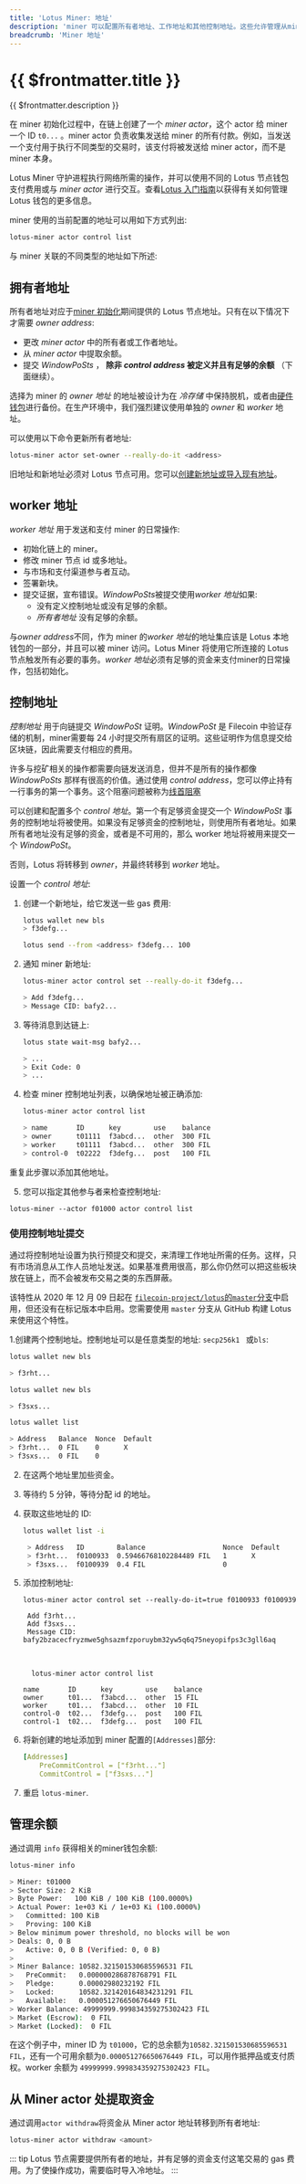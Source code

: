 ```yaml
---
title: 'Lotus Miner: 地址'
description: 'miner 可以配置所有者地址、工作地址和其他控制地址。这些允许管理从miner发送和接收的资金的粒度，并为挖掘操作提供额外的安全性。'
breadcrumb: 'Miner 地址'
---
```


# {{ $frontmatter.title }}

{{ $frontmatter.description }}

在 miner 初始化过程中，在链上创建了一个 _miner actor_，这个 actor 给 miner 一个 ID `t0...` 。miner actor 负责收集发送给 miner 的所有付款。例如，当发送一个支付用于执行不同类型的交易时，该支付将被发送给 miner actor，而不是 miner 本身。

Lotus Miner 守护进程执行网络所需的操作，并可以使用不同的 Lotus 节点钱包支付费用或与 _miner actor_ 进行交互。查看[Lotus 入门指南](../../get-started/lotus/send-and-receive-fil.md)以获得有关如何管理 Lotus 钱包的更多信息。

miner 使用的当前配置的地址可以用如下方式列出:

```sh
lotus-miner actor control list
```

与 miner 关联的不同类型的地址如下所述:

## 拥有者地址

所有者地址对应于[miner 初始化](miner-setup.md)期间提供的 Lotus 节点地址。只有在以下情况下才需要 _owner address_:

- 更改 _miner actor_ 中的所有者或工作者地址。
- 从 _miner actor_ 中提取余额。
- 提交 _WindowPoSts_ ， **除非 _control address_ 被定义并且有足够的余额** （下面继续）。

选择为 miner 的 _owner 地址_ 的地址被设计为在 _冷存储_ 中保持脱机，或者由[硬件钱包](../../get-started/lotus/ledger.md)进行备份。在生产环境中，我们强烈建议使用单独的 _owner_ 和 _worker_ 地址。

可以使用以下命令更新所有者地址:

```sh
lotus-miner actor set-owner --really-do-it <address>
```

旧地址和新地址必须对 Lotus 节点可用。您可以[创建新地址或导入现有地址](../../get-started/lotus/send-and-receive-fil.md)。

## worker 地址

_worker 地址_ 用于发送和支付 miner 的日常操作:

- 初始化链上的 miner。
- 修改 miner 节点 id 或多地址。
- 与市场和支付渠道参与者互动。
- 签署新块。
- 提交证据，宣布错误。*WindowPoSts*被提交使用*worker 地址*如果:
  - 没有定义控制地址或没有足够的余额。
  - _所有者地址_ 没有足够的余额。

与*owner address*不同，作为 miner 的*worker 地址*的地址集应该是 Lotus 本地钱包的一部分，并且可以被 miner 访问。Lotus Miner 将使用它所连接的 Lotus 节点触发所有必要的事务。*worker 地址*必须有足够的资金来支付miner的日常操作，包括初始化。

## 控制地址

_控制地址_ 用于向链提交 _WindowPoSt_ 证明。_WindowPoSt_ 是 Filecoin 中验证存储的机制，miner需要每 24 小时提交所有扇区的证明。这些证明作为信息提交给区块链，因此需要支付相应的费用。

许多与挖矿相关的操作都需要向链发送消息，但并不是所有的操作都像 _WindowPoSts_ 那样有很高的价值。通过使用 _control address_，您可以停止持有一行事务的第一个事务。这个阻塞问题被称为[线首阻塞](https://en.wikipedia.org/wiki/Head-of-line_blocking)

可以创建和配置多个 _control 地址_。第一个有足够资金提交一个 _WindowPoSt_ 事务的控制地址将被使用。如果没有足够资金的控制地址，则使用所有者地址。如果所有者地址没有足够的资金，或者是不可用的，那么 worker 地址将被用来提交一个 _WindowPoSt_。

否则，Lotus 将转移到 _owner_，并最终转移到 _worker_ 地址。

设置一个 _control 地址_:

1. 创建一个新地址，给它发送一些 gas 费用:

   ```sh
   lotus wallet new bls
   > f3defg...

   lotus send --from <address> f3defg... 100
   ```

2. 通知 miner 新地址:

   ```sh
   lotus-miner actor control set --really-do-it f3defg...

   > Add f3defg...
   > Message CID: bafy2...
   ```

3. 等待消息到达链上:

   ```sh
   lotus state wait-msg bafy2...

   > ...
   > Exit Code: 0
   > ...
   ```

4. 检查 miner 控制地址列表，以确保地址被正确添加:

   ```sh
   lotus-miner actor control list

   > name       ID      key        use    balance
   > owner      t01111  f3abcd...  other  300 FIL
   > worker     t01111  f3abcd...  other  300 FIL
   > control-0  t02222  f3defg...  post   100 FIL
   ```

重复此步骤以添加其他地址。

5. 您可以指定其他参与者来检查控制地址:

```shell
lotus-miner --actor f01000 actor control list
```

### 使用控制地址提交

通过将控制地址设置为执行预提交和提交，来清理工作地址所需的任务。这样，只有市场消息从工作人员地址发送。如果基准费用很高，那么你仍然可以把这些板块放在链上，而不会被发布交易之类的东西屏蔽。

该特性从 2020 年 12 月 09 日起在 [`filecoin-project/lotus`的`master`分支](https://github.com/filecoin-project/lotus/)中启用，但还没有在标记版本中启用。您需要使用 `master` 分支从 GitHub 构建 Lotus 来使用这个特性。

1.创建两个控制地址。控制地址可以是任意类型的地址: `secp256k1 ` 或`bls`:

```bash
lotus wallet new bls

> f3rht...

lotus wallet new bls

> f3sxs...

lotus wallet list

> Address   Balance  Nonce  Default
> f3rht...  0 FIL    0      X
> f3sxs...  0 FIL    0
```

2. 在这两个地址里加些资金。
3. 等待约 5 分钟，等待分配 id 的地址。
4. 获取这些地址的 ID:

   ```bash
   lotus wallet list -i

    > Address   ID        Balance                   Nonce  Default
    > f3rht...  f0100933  0.59466768102284489 FIL   1      X
    > f3sxs...  f0100939  0.4 FIL                   0
   ```

5. 添加控制地址:

   ```shell with-output
   lotus-miner actor control set --really-do-it=true f0100933 f0100939
   ```
   ```
    Add f3rht...
    Add f3sxs...
    Message CID: bafy2bzacecfryzmwe5ghsazmfzporuybm32yw5q6q75neyopifps3c3gll6aq
   ```

   <br/>

   ```shell with-output
     lotus-miner actor control list
   ```
   ```
   name       ID      key        use    balance
   owner      t01...  f3abcd...  other  15 FIL
   worker     t01...  f3abcd...  other  10 FIL
   control-0  t02...  f3defg...  post   100 FIL
   control-1  t02...  f3defg...  post   100 FIL
   ```

6. 将新创建的地址添加到 miner 配置的`[Addresses]`部分:

   ```yaml
   [Addresses]
       PreCommitControl = ["f3rht..."]
       CommitControl = ["f3sxs..."]
   ```

7. 重启 `lotus-miner`.

## 管理余额

通过调用 `info` 获得相关的miner钱包余额:

```bash
lotus-miner info

> Miner: t01000
> Sector Size: 2 KiB
> Byte Power:   100 KiB / 100 KiB (100.0000%)
> Actual Power: 1e+03 Ki / 1e+03 Ki (100.0000%)
>   Committed: 100 KiB
>   Proving: 100 KiB
> Below minimum power threshold, no blocks will be won
> Deals: 0, 0 B
>   Active: 0, 0 B (Verified: 0, 0 B)
>
> Miner Balance: 10582.321501530685596531 FIL
>   PreCommit:   0.000000286878768791 FIL
>   Pledge:      0.00002980232192 FIL
>   Locked:      10582.321420164834231291 FIL
>   Available:   0.000051276650676449 FIL
> Worker Balance: 49999999.999834359275302423 FIL
> Market (Escrow):  0 FIL
> Market (Locked):  0 FIL
```

在这个例子中，miner ID 为 `t01000`，它的总余额为`10582.321501530685596531 FIL`，还有一个可用余额为`0.000051276650676449 FIL`，可以用作抵押品或支付质权。worker 余额为 `49999999.999834359275302423 FIL`。

## 从 Miner actor 处提取资金

通过调用`actor withdraw`将资金从 Miner actor 地址转移到所有者地址:

```bash
lotus-miner actor withdraw <amount>
```

::: tip
Lotus 节点需要提供所有者的地址，并有足够的资金支付这笔交易的 gas 费用。为了使操作成功，需要临时导入冷地址。
:::
